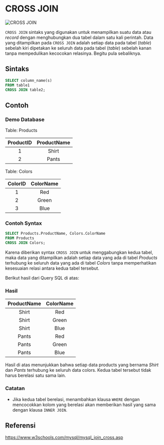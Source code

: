 # CROSS JOIN

![CROSS JOIN](https://www.w3schools.com/mysql/img_cross_join.png)

`CROSS JOIN` sintaks yang digunakan untuk menampilkan suatu data atau _record_
dengan menghubungkan dua tabel dalam satu kali perintah. Data yang ditampilkan
pada `CROSS JOIN` adalah setiap data pada tabel (_table_) sebelah kiri
dipetakan ke seluruh data pada tabel (_table_) sebelah kanan tanpa mempedulikan
kecocokan relasinya. Begitu pula sebaliknya.

## Sintaks

```sql
SELECT column_name(s)
FROM table1
CROSS JOIN table2;
```

## Contoh

### Demo Database

Table:
Products

| ProductID | ProductName |
| :-------: | :---------: |
|     1     |    Shirt    |
|     2     |    Pants    |

Table:
Colors

| ColorID | ColorName |
| :-----: | :-------: |
|    1    |    Red    |
|    2    |   Green   |
|    3    |   Blue    |

### Contoh Syntax

```sql
SELECT Products.ProductName, Colors.ColorName
FROM Products
CROSS JOIN Colors;
```

Karena diberikan syntax `CROSS JOIN` untuk menggabungkan kedua tabel, maka data
yang ditampilkan adalah setiap data yang ada di tabel _Products_ terhubung ke
seluruh data yang ada di tabel _Colors_ tanpa memperhatikan kesesuaian relasi
antara kedua tabel tersebut.

Berikut hasil dari Query SQL di atas:

### Hasil

| ProductName | ColorName |
| :---------: | :-------: |
|    Shirt    |    Red    |
|    Shirt    |   Green   |
|    Shirt    |   Blue    |
|    Pants    |    Red    |
|    Pants    |   Green   |
|    Pants    |   Blue    |

Hasil di atas menunjukkan bahwa setiap data products yang bernama _Shirt_ dan
_Pants_ terhubung ke seluruh data colors. Kedua tabel tersebut tidak harus
berelasi satu sama lain.

### Catatan

- Jika kedua tabel berelasi, menambahkan klausa `WHERE` dengan mencocokkan
  kolom yang berelasi akan memberikan hasil yang sama dengan klausa `INNER JOIN`.

## Referensi

<https://www.w3schools.com/mysql/mysql_join_cross.asp>
